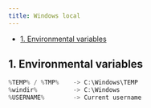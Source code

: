 ```yaml
---
title: Windows local
---
```


- [1. Environmental variables](#1-environmental-variables)

## 1. Environmental variables

```powershell
%TEMP% / %TMP%    -> C:\Windows\TEMP
%windir%          -> C:\Windows
%USERNAME%        -> Current username
```

